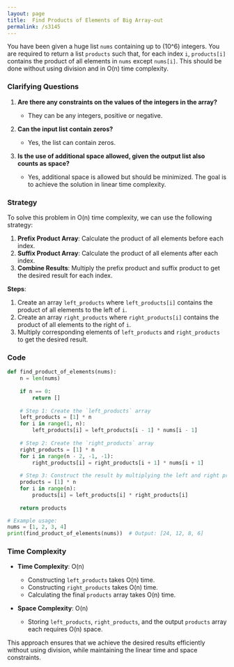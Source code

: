 ```yaml
---
layout: page
title:  Find Products of Elements of Big Array-out
permalink: /s3145
---
```


You have been given a huge list `nums` containing up to \(10^6\) integers. You are required to return a list `products` such that, for each index `i`, `products[i]` contains the product of all elements in `nums` except `nums[i]`. This should be done without using division and in O(n) time complexity.

### Clarifying Questions

1. **Are there any constraints on the values of the integers in the array?**
   - They can be any integers, positive or negative.
   
2. **Can the input list contain zeros?**
   - Yes, the list can contain zeros.
   
3. **Is the use of additional space allowed, given the output list also counts as space?**
   - Yes, additional space is allowed but should be minimized. The goal is to achieve the solution in linear time complexity.

### Strategy

To solve this problem in O(n) time complexity, we can use the following strategy:

1. **Prefix Product Array**: Calculate the product of all elements before each index.
2. **Suffix Product Array**: Calculate the product of all elements after each index.
3. **Combine Results**: Multiply the prefix product and suffix product to get the desired result for each index.

**Steps**:
1. Create an array `left_products` where `left_products[i]` contains the product of all elements to the left of `i`.
2. Create an array `right_products` where `right_products[i]` contains the product of all elements to the right of `i`.
3. Multiply corresponding elements of `left_products` and `right_products` to get the desired result.

### Code

```python
def find_product_of_elements(nums):
    n = len(nums)
    
    if n == 0:
        return []
    
    # Step 1: Create the `left_products` array
    left_products = [1] * n
    for i in range(1, n):
        left_products[i] = left_products[i - 1] * nums[i - 1]
    
    # Step 2: Create the `right_products` array
    right_products = [1] * n
    for i in range(n - 2, -1, -1):
        right_products[i] = right_products[i + 1] * nums[i + 1]
    
    # Step 3: Construct the result by multiplying the left and right products
    products = [1] * n
    for i in range(n):
        products[i] = left_products[i] * right_products[i]
    
    return products

# Example usage:
nums = [1, 2, 3, 4]
print(find_product_of_elements(nums))  # Output: [24, 12, 8, 6]
```

### Time Complexity

- **Time Complexity**: O(n)
  - Constructing `left_products` takes O(n) time.
  - Constructing `right_products` takes O(n) time.
  - Calculating the final `products` array takes O(n) time.
  
- **Space Complexity**: O(n)
  - Storing `left_products`, `right_products`, and the output `products` array each requires O(n) space.

This approach ensures that we achieve the desired results efficiently without using division, while maintaining the linear time and space constraints.
